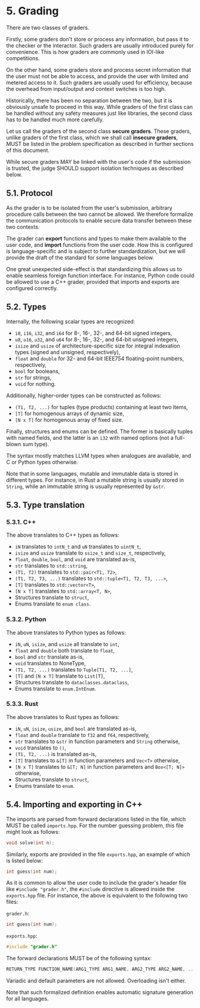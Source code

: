 # 5. Grading

There are two classes of graders.

Firstly, some graders don't store or process any information, but pass it to the checker or the interactor. Such graders are usually introduced purely for convenience. This is how graders are commonly used in IOI-like competitions.

On the other hand, some graders store and process secret information that the user must not be able to access, and provide the user with limited and metered access to it. Such graders are usually used for efficiency, because the overhead from input/output and context switches is too high.

Historically, there has been no separation between the two, but it is obviously unsafe to proceed in this way. While graders of the first class can be handled without any safety measures just like libraries, the second class has to be handled much more carefully.

Let us call the graders of the second class **secure graders**. These graders, unlike graders of the first class, which we shall call **insecure graders**, MUST be listed in the problem specification as described in further sections of this document.

While secure graders MAY be linked with the user's code if the submission is trusted, the judge SHOULD support isolation techniques as described below.


## 5.1. Protocol

As the grader is to be isolated from the user's submission, arbitrary procedure calls between the two cannot be allowed. We therefore formalize the communication protocols to enable secure data transfer between these two contexts.

The grader can **export** functions and types to make them available to the user code, and **import** functions from the user code. How this is configured is language-specific and is subject to further standardization, but we will provide the draft of the standard for some languages below.

One great unexpected side-effect is that standardizing this allows us to enable seamless foreign function interface. For instance, Python code could be allowed to use a C++ grader, provided that imports and exports are configured correctly.


## 5.2. Types

Internally, the following scalar types are recognized:

- `i8`, `i16`, `i32`, and `i64` for 8-, 16-, 32-, and 64-bit signed integers,
- `u8`, `u16`, `u32`, and `u64` for 8-, 16-, 32-, and 64-bit unsigned integers,
- `isize` and `usize` of architecture-specific size for integral indexation types (signed and unsigned, respectively),
- `float` and `double` for 32- and 64-bit IEEE754 floating-point numbers, respectively,
- `bool` for booleans,
- `str` for strings,
- `void` for nothing.

Additionally, higher-order types can be constructed as follows:

- `(T1, T2, ...)` for tuples (type products) containing at least two items,
- `[T]` for homogenous arrays of dynamic size,
- `[N x T]` for homogenous array of fixed size.

Finally, structures and enums can be defined. The former is basically tuples with named fields, and the latter is an `i32` with named options (not a full-blown sum type).

The syntax mostly matches LLVM types when analogues are available, and C or Python types otherwise.

Note that in some languages, mutable and immutable data is stored in different types. For instance, in Rust a mutable string is usually stored in `String`, while an immutable string is usually represented by `&str`.


## 5.3. Type translation

### 5.3.1. C++

The above translates to C++ types as follows:

- `iN` translates to `intN_t` and `uN` translates to `uintN_t`,
- `isize` and `usize` translate to `ssize_t` and `size_t`, respectively,
- `float`, `double`, `bool`, and `void` are translated as-is,
- `str` translates to `std::string`,
- `(T1, T2)` translates to `std::pair<T1, T2>`,
- `(T1, T2, T3, ...)` translates to `std::tuple<T1, T2, T3, ...>`,
- `[T]` translates to `std::vector<T>`,
- `[N x T]` translates to `std::array<T, N>`,
- Structures translate to `struct`,
- Enums translate to `enum class`.


### 5.3.2. Python

The above translates to Python types as follows:

- `iN`, `uN`, `isize`, and `usize` all translate to `int`,
- `float` and `double` both translate to `float`,
- `bool` and `str` translate as-is,
- `void` translates to NoneType,
- `(T1, T2, ...)` translates to `Tuple[T1, T2, ...]`,
- `[T]` and `[N x T]` translate to `List[T]`,
- Structures translate to `dataclasses.dataclass`,
- Enums translate to `enum.IntEnum`.


### 5.3.3. Rust

The above translates to Rust types as follows:

- `iN`, `uN`, `isize`, `usize`, and `bool` are translated as-is,
- `float` and `double` translate to `f32` and `f64`, respectively,
- `str` translates to `&str` in function parameters and `String` otherwise,
- `void` translates to `()`,
- `(T1, T2, ...)` is translated as-is,
- `[T]` translates to `&[T]` in function parameters and `Vec<T>` otherwise,
- `[N x T]` translates to `&[T; N]` in function parameters and `Box<[T; N]>` otherwise,
- Structures translate to `struct`,
- Enums translate to `enum`.


## 5.4. Importing and exporting in C++

The imports are parsed from forward declarations listed in the file, which MUST be called `imports.hpp`. For the number guessing problem, this file might look as follows:

```cpp
void solve(int n);
```

Similarly, exports are provided in the file `exports.hpp`, an example of which is listed below:

```cpp
int guess(int num);
```

As it is common to allow the user code to include the grader's header file like `#include "grader.h"`, the `#include` directive is allowed inside the `exports.hpp` file. For instance, the above is equivalent to the following two files:

`grader.h`:

```cpp
int guess(int num);
```

`exports.hpp`:

```cpp
#include "grader.h"
```

The forward declarations MUST be of the following syntax:

```cpp
RETURN_TYPE FUNCTION_NAME(ARG1_TYPE ARG1_NAME, ARG2_TYPE ARG2_NAME, ...);
```

Variadic and default parameters are not allowed. Overloading isn't either.

Note that such formalized definition enables automatic signature generation for all languages.
